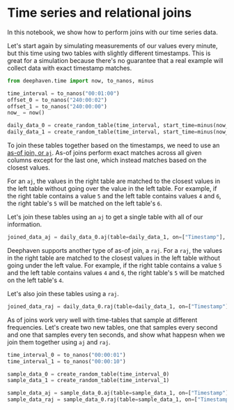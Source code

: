 # Time series and relational joins

In this notebook, we show how to perform joins with our time series data.

Let's start again by simulating measurements of our values every minute, but this time using two tables with slightly different timestamps. This is great for a simulation because there's no guarantee that a real example will collect data with exact timestamp matches.

```python
from deephaven.time import now, to_nanos, minus

time_interval = to_nanos("00:01:00")
offset_0 = to_nanos("240:00:02")
offset_1 = to_nanos("240:00:00")
now_ = now()

daily_data_0 = create_random_table(time_interval, start_time=minus(now_, offset_0))
daily_data_1 = create_random_table(time_interval, start_time=minus(now_, offset_1))
```

To join these tables together based on the timestamps, we need to use an [as-of join, or `aj`](https://deephaven.io/core/docs/reference/table-operations/join/aj/). As-of joins perform exact matches across all given columns except for the last one, which instead matches based on the closest values.

For an `aj`, the values in the right table are matched to the closest values in the left table without going over the value in the left table. For example, if the right table contains a value `5` and the left table contains values `4` and `6`, the right table's `5` will be matched on the left table's `6`.

Let's join these tables using an `aj` to get a single table with all of our information.

```python
joined_data_aj = daily_data_0.aj(table=daily_data_1, on=["Timestamp"], joins=["Number1 = Number", "Character1 = Character", "Boolean1 = Boolean"])
```

Deephaven supports another type of as-of join, a `raj`. For a `raj`, the values in the right table are matched to the closest values in the left table without going under the left value. For example, if the right table contains a value `5` and the left table contains values `4` and `6`, the right table's `5` will be matched on the left table's `4`.

Let's also join these tables using a `raj`.

```python
joined_data_raj = daily_data_0.raj(table=daily_data_1, on=["Timestamp"], joins=["Number1 = Number", "Character1 = Character", "Boolean1 = Boolean"])
```

As of joins work very well with time-tables that sample at different frequencies. Let's create two new tables, one that samples every second and one that samples every ten seconds, and show what happesn when we join them together using `aj` and `raj`.

```python
time_interval_0 = to_nanos("00:00:01")
time_interval_1 = to_nanos("00:00:10")

sample_data_0 = create_random_table(time_interval_0)
sample_data_1 = create_random_table(time_interval_1)

sample_data_aj = sample_data_0.aj(table=sample_data_1, on=["Timestamp"], joins=["Number1 = Number", "Character1 = Character", "Boolean1 = Boolean"])
sample_data_raj = sample_data_0.raj(table=sample_data_1, on=["Timestamp"], joins=["Number1 = Number", "Character1 = Character", "Boolean1 = Boolean"])
```